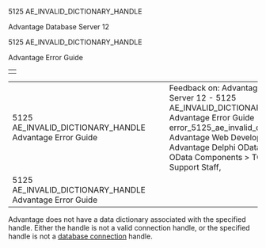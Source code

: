 5125 AE\_INVALID\_DICTIONARY\_HANDLE




Advantage Database Server 12  

5125 AE\_INVALID\_DICTIONARY\_HANDLE

Advantage Error Guide

|  |
| --- |
|  |

|  |  |  |  |  |
| --- | --- | --- | --- | --- |
| 5125 AE\_INVALID\_DICTIONARY\_HANDLE  Advantage Error Guide |  |  | Feedback on: Advantage Database Server 12 - 5125 AE\_INVALID\_DICTIONARY\_HANDLE Advantage Error Guide error\_5125\_ae\_invalid\_dictionary\_handle Advantage Web Development > Advantage Delphi OData Client > Delphi OData Components > TODataSet / Dear Support Staff, |  |
| 5125 AE\_INVALID\_DICTIONARY\_HANDLE  Advantage Error Guide |  |  |  |  |

Advantage does not have a data dictionary associated with the specified handle. Either the handle is not a valid connection handle, or the specified handle is not a [database connection](javascript:hhpopuplink.TextPopup(popid_899387833X,FontFace,-1,-1,-1,-1)) handle.